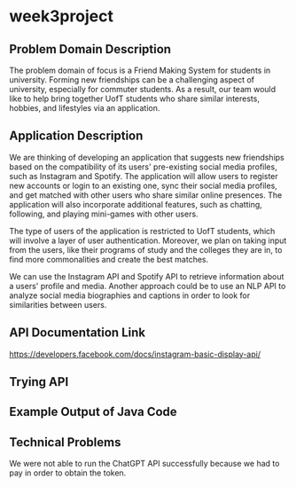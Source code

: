 # week3project
## Problem Domain Description
The problem domain of focus is a Friend Making System for students in university. Forming new friendships can be a challenging aspect of university, especially for commuter students. As a result, our team would like to help bring together UofT students who share similar interests, hobbies, and lifestyles via an application. 

## Application Description
We are thinking of developing an application that suggests new friendships based on the compatibility of its users' pre-existing social media profiles, such as Instagram and Spotify. The application will allow users to register new accounts or login to an existing one, sync their social media profiles, and get matched with other users who share similar online presences. The application will also incorporate additional features, such as chatting, following, and playing mini-games with other users.

The type of users of the application is restricted to UofT students, which will involve a layer of user authentication. Moreover, we plan on taking input from the users, like their programs of study and the colleges they are in, to find more commonalities and create the best matches. 

We can use the Instagram API and Spotify API to retrieve information about a users' profile and media. Another approach could be to use an NLP API to analyze social media biographies and captions in order to look for similarities between users.

## API Documentation Link
https://developers.facebook.com/docs/instagram-basic-display-api/

## Trying API 

## Example Output of Java Code

## Technical Problems
We were not able to run the ChatGPT API successfully because we had to pay in order to obtain the token. 


